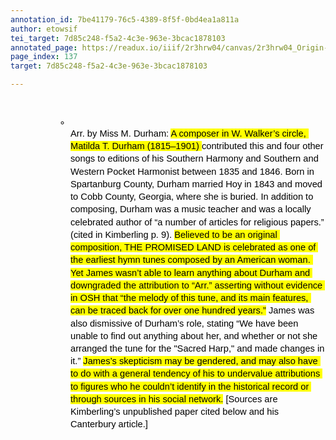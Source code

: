 ```yaml
---
annotation_id: 7be41179-76c5-4389-8f5f-0bd4ea1a811a
author: etowsif
tei_target: 7d85c248-f5a2-4c3e-963e-3bcac1878103
annotated_page: https://readux.io/iiif/2r3hrw04/canvas/2r3hrw04_Origin-1911-a-0138.tif
page_index: 137
target: 7d85c248-f5a2-4c3e-963e-3bcac1878103

---
```

<p>&nbsp;</p>
<ul style="margin-top: 0; margin-bottom: 0; padding-inline-start: 48px;">
<li dir="ltr" style="list-style-type: circle; font-size: 11pt; font-family: Arial; color: #000000; background-color: transparent; font-weight: 400; font-style: normal; font-variant: normal; text-decoration: none; vertical-align: baseline; white-space: pre; margin-left: 36pt;" aria-level="2">
<p dir="ltr" style="line-height: 1.38; margin-top: 0pt; margin-bottom: 0pt;" role="presentation"><span style="font-size: 11pt; font-family: Arial; color: #000000; background-color: transparent; font-weight: 400; font-style: normal; font-variant: normal; text-decoration: none; vertical-align: baseline; white-space: pre-wrap;">Arr. by Miss M. Durham: </span><span style="font-size: 11pt; font-family: Arial; color: #000000; background-color: #ffff00; font-weight: 400; font-style: normal; font-variant: normal; text-decoration: none; vertical-align: baseline; white-space: pre-wrap;">A composer in W. Walker&rsquo;s circle, Matilda T. Durham (1815&ndash;1901) </span><span style="font-size: 11pt; font-family: Arial; color: #000000; background-color: transparent; font-weight: 400; font-style: normal; font-variant: normal; text-decoration: none; vertical-align: baseline; white-space: pre-wrap;">contributed this and four other songs to editions of his Southern Harmony and Southern and Western Pocket Harmonist between 1835 and 1846. Born in Spartanburg County, Durham married Hoy in 1843 and moved to Cobb County, Georgia, where she is buried. In addition to composing, Durham was a music teacher and was a locally celebrated author of &ldquo;a number of articles for religious papers.&rdquo; (cited in Kimberling p. 9). </span><span style="font-size: 11pt; font-family: Arial; color: #000000; background-color: #ffff00; font-weight: 400; font-style: normal; font-variant: normal; text-decoration: none; vertical-align: baseline; white-space: pre-wrap;">Believed to be an original composition, THE PROMISED LAND is celebrated as one of the earliest hymn tunes composed by an American woman. Yet James wasn&rsquo;t able to learn anything about Durham and downgraded the attribution to &ldquo;Arr.&rdquo; asserting without evidence in OSH that &ldquo;the melody of this tune, and its main features, can be traced back for over one hundred years.&rdquo;</span><span style="font-size: 11pt; font-family: Arial; color: #000000; background-color: transparent; font-weight: 400; font-style: normal; font-variant: normal; text-decoration: none; vertical-align: baseline; white-space: pre-wrap;"> James was also dismissive of Durham&rsquo;s role, stating &ldquo;We have been unable to find out anything about her, and whether or not she arranged the tune for the "Sacred Harp," and made changes in it.&rdquo; </span><span style="font-size: 11pt; font-family: Arial; color: #000000; background-color: #ffff00; font-weight: 400; font-style: normal; font-variant: normal; text-decoration: none; vertical-align: baseline; white-space: pre-wrap;">James&rsquo;s skepticism may be gendered, and may also have to do with a general tendency of his to undervalue attributions to figures who he couldn&rsquo;t identify in the historical record or through sources in his social network.</span><span style="font-size: 11pt; font-family: Arial; color: #000000; background-color: transparent; font-weight: 400; font-style: normal; font-variant: normal; text-decoration: none; vertical-align: baseline; white-space: pre-wrap;"> [Sources are Kimberling&rsquo;s unpublished paper cited below and his Canterbury article.]</span></p>
</li>
</ul>